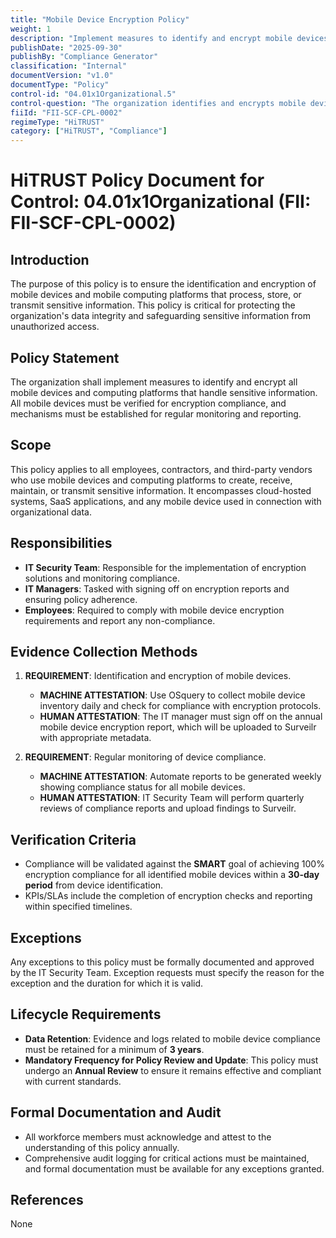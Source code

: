```yaml
---
title: "Mobile Device Encryption Policy"
weight: 1
description: "Implement measures to identify and encrypt mobile devices handling sensitive information, ensuring compliance and safeguarding data integrity."
publishDate: "2025-09-30"
publishBy: "Compliance Generator"
classification: "Internal"
documentVersion: "v1.0"
documentType: "Policy"
control-id: "04.01x1Organizational.5"
control-question: "The organization identifies and encrypts mobile devices and mobile computing platforms that process, store, or transmit sensitive information."
fiiId: "FII-SCF-CPL-0002"
regimeType: "HiTRUST"
category: ["HiTRUST", "Compliance"]
---
```


# HiTRUST Policy Document for Control: 04.01x1Organizational (FII: FII-SCF-CPL-0002)

## Introduction
The purpose of this policy is to ensure the identification and encryption of mobile devices and mobile computing platforms that process, store, or transmit sensitive information. This policy is critical for protecting the organization's data integrity and safeguarding sensitive information from unauthorized access.

## Policy Statement
The organization shall implement measures to identify and encrypt all mobile devices and computing platforms that handle sensitive information. All mobile devices must be verified for encryption compliance, and mechanisms must be established for regular monitoring and reporting.

## Scope
This policy applies to all employees, contractors, and third-party vendors who use mobile devices and computing platforms to create, receive, maintain, or transmit sensitive information. It encompasses cloud-hosted systems, SaaS applications, and any mobile device used in connection with organizational data.

## Responsibilities
- **IT Security Team**: Responsible for the implementation of encryption solutions and monitoring compliance.
- **IT Managers**: Tasked with signing off on encryption reports and ensuring policy adherence.
- **Employees**: Required to comply with mobile device encryption requirements and report any non-compliance.

## Evidence Collection Methods
1. **REQUIREMENT**: Identification and encryption of mobile devices.
   - **MACHINE ATTESTATION**: Use OSquery to collect mobile device inventory daily and check for compliance with encryption protocols.
   - **HUMAN ATTESTATION**: The IT manager must sign off on the annual mobile device encryption report, which will be uploaded to Surveilr with appropriate metadata.

2. **REQUIREMENT**: Regular monitoring of device compliance.
   - **MACHINE ATTESTATION**: Automate reports to be generated weekly showing compliance status for all mobile devices.
   - **HUMAN ATTESTATION**: IT Security Team will perform quarterly reviews of compliance reports and upload findings to Surveilr.

## Verification Criteria
- Compliance will be validated against the **SMART** goal of achieving 100% encryption compliance for all identified mobile devices within a **30-day period** from device identification.
- KPIs/SLAs include the completion of encryption checks and reporting within specified timelines.

## Exceptions
Any exceptions to this policy must be formally documented and approved by the IT Security Team. Exception requests must specify the reason for the exception and the duration for which it is valid.

## Lifecycle Requirements
- **Data Retention**: Evidence and logs related to mobile device compliance must be retained for a minimum of **3 years**.
- **Mandatory Frequency for Policy Review and Update**: This policy must undergo an **Annual Review** to ensure it remains effective and compliant with current standards.

## Formal Documentation and Audit
- All workforce members must acknowledge and attest to the understanding of this policy annually.
- Comprehensive audit logging for critical actions must be maintained, and formal documentation must be available for any exceptions granted.

## References
None